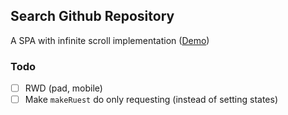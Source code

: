 
## Search Github Repository

A SPA with infinite scroll implementation ([Demo](https://github-search-demo.netlify.app/))

### Todo
- [ ] RWD (pad, mobile)
- [ ] Make `makeRuest` do only requesting (instead of setting states)
